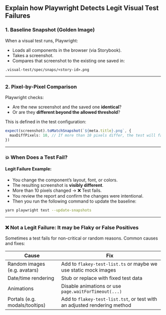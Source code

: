 ## Explain how Playwright Detects Legit Visual Test Failures

### 1. Baseline Snapshot (Golden Image)

When a visual test runs, Playwright:

- Loads all components in the browser (via Storybook).
- Takes a screenshot.
- Compares that screenshot to the existing one saved in:

```
.visual-test/spec/snaps/<story-id>.png
```

---

### 2. Pixel-by-Pixel Comparison

Playwright checks:

- Are the new screenshot and the saved one **identical**?
- Or are they **different beyond the allowed threshold**?

This is defined in the test configuration:

```ts
expect(screenshot).toMatchSnapshot(`${meta.title}.png`, {
  maxDiffPixels: 10, // If more than 10 pixels differ, the test will fail.
})
```

---

### 💥 When Does a Test Fail?
#### Legit Failure Example:
- You change the component’s layout, font, or colors.
- The resulting screenshot is **visibly different**.
- More than 10 pixels changed → ❌ Test fails.
- You review the report and confirm the changes were intentional.
- Then you run the following command to update the baseline:

```bash
yarn playwright test --update-snapshots
```

---

### ❌ Not a Legit Failure: It may be Flaky or False Positives

Sometimes a test fails for non-critical or random reasons. Common causes and fixes:

| Cause                          | Fix                                                                      |
|--------------------------------|--------------------------------------------------------------------------|
| Random images (e.g. avatars)   | Add to `flakey-test-list.ts` or maybe we use static mock images          |
| Date/time rendering            | Stub or replace with fixed test data                                     |
| Animations                     | Disable animations or use `page.waitForTimeout(...)`                     |
| Portals (e.g. modals/tooltips) | Add to `flakey-test-list.tst`, or test with an adjusted rendering method |
